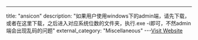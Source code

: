 ---
title: "ansicon"
description: "如果用户使用windows下的admin端，请先下载，或者在这里下载，之后进入对应系统位数的文件夹，执行.exe -i即可，不然admin端会出现乱码的问题"
external_category: "Miscellaneous"
---[Visit Website](https://github.com/adoxa/ansicon/releases)

